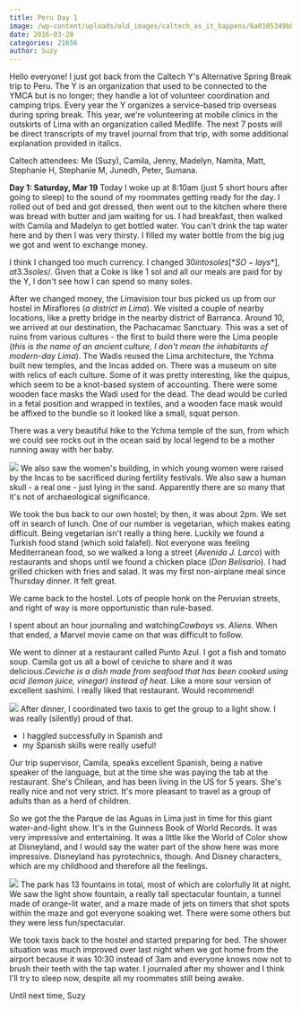 ```yaml
---
title: Peru Day 1
image: /wp-content/uploads/old_images/caltech_as_it_happens/6a0105349b8251970b01b7c82aacf5970b.jpg
date: 2016-03-28
categories: 21656
author: Suzy
---
```


Hello everyone!
I just got back from the Caltech Y's Alternative Spring Break trip to Peru. The Y is an organization that used to be connected to the YMCA but is no longer; they handle a lot of volunteer coordination and camping trips. Every year the Y organizes a service-based trip overseas during spring break. This year, we're volunteering at mobile clinics in the outskirts of Lima with an organization called Medlife. The next 7 posts will be direct transcripts of my travel journal from that trip, with some additional explanation provided in italics.

Caltech attendees: Me (Suzy), Camila, Jenny, Madelyn, Namita, Matt, Stephanie H, Stephanie M, Junedh, Peter, Sumana.

**Day 1: Saturday, Mar 19**
Today I woke up at 8:10am (just 5 short hours after going to sleep) to the sound of my roommates getting ready for the day. I rolled out of bed and got dressed, then went out to the kitchen where there was bread with butter and jam waiting for us. I had breakfast, then walked with Camila and Madelyn to get bottled water. You can't drink the tap water here and by then I was very thirsty. I filled my water bottle from the big jug we got and went to exchange money.

I think I changed too much currency. I changed $30 into soles [*SO-lays*], at 3.3 soles/$. Given that a Coke is like 1 sol and all our meals are paid for by the Y, I don't see how I can spend so many soles.

After we changed money, the Limavision tour bus picked us up from our hostel in Miraflores (*a district in Lima*). We visited a couple of nearby locations, like a pretty bridge in the nearby district of Barranca. Around 10, we arrived at our destination, the Pachacamac Sanctuary. This was a set of ruins from various cultures - the first to build there were the Lima people (*this is the name of an ancient culture, I don't mean the inhabitants of modern-day Lima*). The Wadis reused the Lima architecture, the Ychma built new temples, and the Incas added on. There was a museum on site with relics of each culture. Some of it was pretty interesting, like the quipus, which seem to be a knot-based system of accounting. There were some wooden face masks the Wadi used for the dead. The dead would be curled in a fetal position and wrapped in textiles, and a wooden face mask would be affixed to the bundle so it looked like a small, squat person.

There was a very beautiful hike to the Ychma temple of the sun, from which we could see rocks out in the ocean said by local legend to be a mother running away with her baby.


![](/old_images/caltech_as_it_happens/6a0105349b8251970b01b7c82aad06970b.jpg)
We also saw the women's building, in which young women were raised by the Incas to be sacrificed during fertility festivals. We also saw a human skull - a real one - just lying in the sand. Apparently there are so many that it's not of archaeological significance.

We took the bus back to our own hostel; by then, it was about 2pm. We set off in search of lunch. One of our number is vegetarian, which makes eating difficult. Being vegetarian isn't really a thing here. Luckily we found a Turkish food stand (which sold falafel). Not everyone was feeling Mediterranean food, so we walked a long a street (*Avenida J. Larco*) with restaurants and shops until we found a chicken place (*Don Belisario*). I had grilled chicken with fries and salad. It was my first non-airplane meal since Thursday dinner. It felt great.

We came back to the hostel. Lots of people honk on the Peruvian streets, and right of way is more opportunistic than rule-based.

I spent about an hour journaling and watching*Cowboys vs. Aliens*. When that ended, a Marvel movie came on that was difficult to follow.

We went to dinner at a restaurant called Punto Azul. I got a fish and tomato soup. Camila got us all a bowl of ceviche to share and it was delicious.*Ceviche is a dish made from seafood that has been cooked using acid (lemon juice, vinegar) instead of heat*. Like a more sour version of excellent sashimi. I really liked that restaurant. Would recommend!


![](/old_images/caltech_as_it_happens/6a0105349b8251970b01b8d1b52171970c.jpg)
After dinner, I coordinated two taxis to get the group to a light show. I was really (silently) proud of that.

- I haggled successfully in Spanish and
- my Spanish skills were really useful!

Our trip supervisor, Camila, speaks excellent Spanish, being a native speaker of the language, but at the time she was paying the tab at the restaurant. She's Chilean, and has been living in the US for 5 years. She's really nice and not very strict. It's more pleasant to travel as a group of adults than as a herd of children.

So we got the the Parque de las Aguas in Lima just in time for this giant water-and-light show. It's in the Guinness Book of World Records. It was very impressive and entertaining. It was a little like the World of Color show at Disneyland, and I would say the water part of the show here was more impressive. Disneyland has pyrotechnics, though. And Disney characters, which are my childhood and therefore all the feelings.


![](/old_images/caltech_as_it_happens/6a0105349b8251970b01b8d1b52197970c.jpg)
The park has 13 fountains in total, most of which are colorfully lit at night. We saw the light show fountain, a really tall spectacular fountain, a tunnel made of orange-lit water, and a maze made of jets on timers that shot spots within the maze and got everyone soaking wet. There were some others but they were less fun/spectacular.

We took taxis back to the hostel and started preparing for bed. The shower situation was much improved over last night when we got home from the airport because it was 10:30 instead of 3am and everyone knows now not to brush their teeth with the tap water. I journaled after my shower and I think I'll try to sleep now, despite all my roommates still being awake.

Until next time,
Suzy
